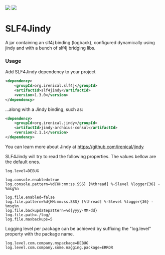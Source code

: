 [![][maven img]][maven]
[![][travis img]][travis]
# SLF4Jindy

A jar containing an slf4j binding (logback), configured dynamically using jindy and with a bunch of slf4j bridging libs.

### Usage
Add SLF4Jindy dependency to your project

```xml
<dependency>
    <groupId>org.irenical.slf4j</groupId>
    <artifactId>slf4jindy</artifactId>
    <version>1.3.0</version>
</dependency>
```

...along with a Jindy binding, such as:
```xml
<dependency>
    <groupId>org.irenical.jindy</groupId>
    <artifactId>jindy-archaius-consul</artifactId>
    <version>2.1.1</version>
</dependency>
```

You can learn more about Jindy at https://github.com/irenical/jindy

SLF4Jindy will try to read the following properties. The values bellow are the default ones.
```properties
log.level=DEBUG

log.console.enabled=true
log.console.pattern=%d{HH:mm:ss.SSS} [%thread] %-5level %logger{36} - %msg%n

log.file.enabled=false
log.file.pattern=%d{HH:mm:ss.SSS} [%thread] %-5level %logger{36} - %msg%n
log.file.backupdatepattern=%d{yyyy-MM-dd}
log.file.path=./log/
log.file.maxbackups=5
```

Logging level per package can be achieved by suffixing the "log.level" property with the package name.
```properties
log.level.com.company.mypackage=DEBUG
log.level.com.company.some.nagging.package=ERROR
```

[maven]:http://search.maven.org/#search|gav|1|g:"org.irenical.slf4j"%20AND%20a:"slf4jindy"
[maven img]:https://maven-badges.herokuapp.com/maven-central/org.irenical.slf4j/slf4jindy/badge.svg

[travis]:https://travis-ci.org/irenical/slf4jindy
[travis img]:https://travis-ci.org/irenical/slf4jindy.svg?branch=master
